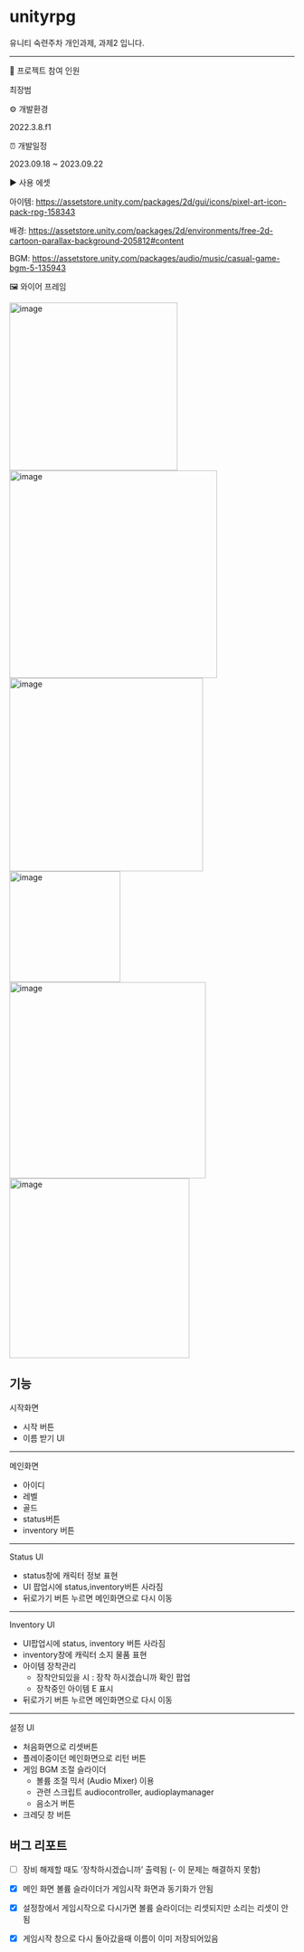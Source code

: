 # unityrpg 
유니티 숙련주차 개인과제, 과제2 입니다.
***
👥 프로젝트 참여 인원

최장범

⚙️ 개발환경 

2022.3.8.f1

⏰ 개발일정 

2023.09.18 ~ 2023.09.22

▶️ 사용 에셋

아이템: https://assetstore.unity.com/packages/2d/gui/icons/pixel-art-icon-pack-rpg-158343

배경: https://assetstore.unity.com/packages/2d/environments/free-2d-cartoon-parallax-background-205812#content

BGM: https://assetstore.unity.com/packages/audio/music/casual-game-bgm-5-135943

🖼️ 와이어 프레임

<img width="297" alt="image" src="https://github.com/JangbeomChoi/unityrpg/assets/141592625/4aa320df-fff7-450e-911b-c9e9de405394">
<img width="367" alt="image" src="https://github.com/JangbeomChoi/unityrpg/assets/141592625/3c98ba07-49f8-49aa-9be2-46c9c7b29b90">
<img width="342" alt="image" src="https://github.com/JangbeomChoi/unityrpg/assets/141592625/6b21c6f5-29bb-4164-b513-a1994438f4e2">
<img width="196" alt="image" src="https://github.com/JangbeomChoi/unityrpg/assets/141592625/8705c38f-d34e-4fe1-8123-74f3d498e7cc">
<img width="347" alt="image" src="https://github.com/JangbeomChoi/unityrpg/assets/141592625/a42c9e98-4a5c-4a3c-91a9-08f005e91bf6">
<img width="318" alt="image" src="https://github.com/JangbeomChoi/unityrpg/assets/141592625/40dd895a-fd0b-485a-90fc-35f2fef9aadd">

## 기능
시작화면
- 시작 버튼
- 이름 받기 UI
***
메인화면
- 아이디
- 레벨
- 골드
- status버튼
- inventory 버튼
***
Status UI
- status창에 캐릭터 정보 표현
- UI 팝업시에 status,inventory버튼 사라짐
- 뒤로가기 버튼 누르면 메인화면으로 다시 이동
***
Inventory UI
- UI팝업시에 status, inventory 버튼 사라짐
- inventory창에 캐릭터 소지 물품 표현
- 아이템 장착관리
  - 장착안되있을 시 : 장착 하시겠습니까 확인 팝업
  - 장착중인 아이템 E 표시
- 뒤로가기 버튼 누르면 메인화면으로 다시 이동
***
설정 UI
- 처음화면으로 리셋버튼
- 플레이중이던 메인화면으로 리턴 버튼
- 게임 BGM 조절 슬라이더
  - 볼륨 조절 믹서 (Audio Mixer) 이용
  - 관련 스크립트 audiocontroller, audioplaymanager
  - 음소거 버튼
- 크레딧 창 버튼

## 버그 리포트
- [ ]  장비 해제할 때도 ‘장착하시겠습니까’ 출력됨
       (- 이 문제는 해결하지 못함)
- [x]  메인 화면 볼륨 슬라이더가 게임시작 화면과 동기화가 안됨
- [x]  설정창에서 게임시작으로 다시가면 볼륨 슬라이더는 리셋되지만 소리는 리셋이 안됨
- [x]  게임시작 창으로 다시 돌아갔을때 이름이 이미 저장되어있음



